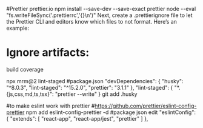 #Prettier
prettier.io
npm install --save-dev --save-exact prettier
node --eval "fs.writeFileSync('.prettierrc','{}\n')"
Next, create a .prettierignore file to let the Prettier CLI and editors know which files to not format. Here’s an example:

# Ignore artifacts:

build
coverage

npx mrm@2 lint-staged
#package.json
"devDependencies": {
"husky": "^8.0.3",
"lint-staged": "^15.2.0",
"prettier": "3.1.1"
},
"lint-staged": {
"\*.{js,css,md,ts,tsx}": "prettier --write"
}
git add .husky

#to make eslint work with prettier #https://github.com/prettier/eslint-config-prettier
npm add eslint-config-prettier -d
#package json edit
"eslintConfig": {
"extends": [
"react-app",
"react-app/jest",
"prettier"
]
},
